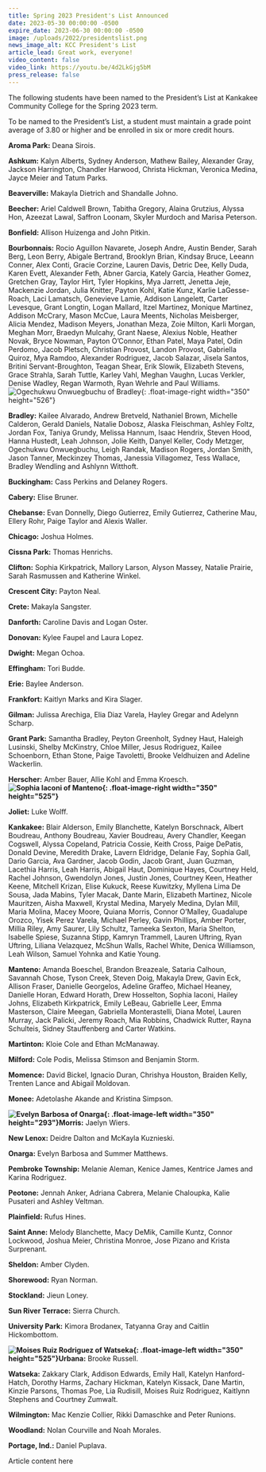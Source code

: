 ```yaml
---
title: Spring 2023 President's List Announced
date: 2023-05-30 00:00:00 -0500
expire_date: 2023-06-30 00:00:00 -0500
image: /uploads/2022/presidentslist.png
news_image_alt: KCC President's List
article_lead: Great work, everyone!
video_content: false
video_link: https://youtu.be/4d2LkGjg5bM
press_release: false
---
```

The following students have been named to the President’s List at Kankakee Community College for the Spring 2023 term.

To be named to the President’s List, a student must maintain a grade point average of 3.80 or higher and be enrolled in six or more credit hours.

**Aroma Park:** Deana Sirois.

**Ashkum:** Kalyn Alberts, Sydney Anderson, Mathew Bailey, Alexander Gray, Jackson Harrington, Chandler Harwood, Christa Hickman, Veronica Medina, Jayce Meier and Tatum Parks.

**Beaverville:** Makayla Dietrich and Shandalle Johno.

**Beecher:** Ariel Caldwell Brown, Tabitha Gregory, Alaina Grutzius, Alyssa Hon, Azeezat Lawal, Saffron Loonam, Skyler Murdoch and Marisa Peterson.

**Bonfield:** Allison Huizenga and John Pitkin.

**Bourbonnais:** Rocio Aguillon Navarete, Joseph Andre, Austin Bender, Sarah Berg, Leon Berry, Abigale Bertrand, Brooklyn Brian, Kindsay Bruce, Leeann Conner, Alex Conti, Gracie Corzine, Lauren Davis, Detric Dee, Kelly Duda, Karen Evett, Alexander Feth, Abner Garcia, Kately Garcia, Heather Gomez, Gretchen Gray, Taylor Hirt, Tyler Hopkins, Mya Jarrett, Jenetta Jeje, Mackenzie Jordan, Julia Knitter, Payton Kohl, Katie Kunz, Karlie LaGesse-Roach, Laci Lamatsch, Genevieve Lamie, Addison Langelett, Carter Levesque, Grant Longtin, Logan Mallard, Itzel Martinez, Monique Martinez, Addison McCrary, Mason McCue, Laura Meents, Nicholas Meisberger, Alicia Mendez, Madison Meyers, Jonathan Meza, Zoie Milton, Karli Morgan, Meghan Morr, Braedyn Mulcahy, Grant Naese, Alexius Noble, Heather Novak, Bryce Nowman, Payton O’Connor, Ethan Patel, Maya Patel, Odin Perdomo, Jacob Pletsch, Christian Provost, Landon Provost, Gabriella Quiroz, Mya Ramdoo, Alexander Rodriguez, Jacob Salazar, Jisela Santos, Britini Servant-Broughton, Teagan Shear, Erik Slowik, Elizabeth Stevens, Grace Strahla, Sarah Tuttle, Karley Vahl, Meghan Vaughn, Lucas Verkler, Denise Wadley, Regan Warmoth, Ryan Wehrle and Paul Williams.![Ogechukwu Onwuegbuchu of Bradley](/uploads/2022/ogechukwuonwuegbuchu-350x526.jpg "Ogechukwu Onwuegbuchu of Bradley"){: .float-image-right width="350" height="526"}

**Bradley:** Kailee Alvarado, Andrew Bretveld, Nathaniel Brown, Michelle Calderon, Gerald Daniels, Natalie Dobosz, Alaska Fleischman, Ashley Foltz, Jordan Fox, Taniya Grundy, Melissa Hannum, Isaac Hendrix, Steven Hood, Hanna Hustedt, Leah Johnson, Jolie Keith, Danyel Keller, Cody Metzger, Ogechukwu Onwuegbuchu, Leigh Randak, Madison Rogers, Jordan Smith, Jason Tanner, Meckinzey Thomas, Janessia Villagomez, Tess Wallace, Bradley Wendling and Ashlynn Witthoft.

**Buckingham:** Cass Perkins and Delaney Rogers.

**Cabery:** Elise Bruner.

**Chebanse:** Evan Donnelly, Diego Gutierrez, Emily Gutierrez, Catherine Mau, Ellery Rohr, Paige Taylor and Alexis Waller.

**Chicago:** Joshua Holmes.

**Cissna Park:** Thomas Henrichs.

**Clifton:** Sophia Kirkpatrick, Mallory Larson, Alyson Massey, Natalie Prairie, Sarah Rasmussen and Katherine Winkel.

**Crescent City:** Payton Neal.

**Crete:** Makayla Sangster.

**Danforth:** Caroline Davis and Logan Oster.

**Donovan:** Kylee Faupel and Laura Lopez.

**Dwight:** Megan Ochoa.

**Effingham:** Tori Budde.

**Erie:** Baylee Anderson.

**Frankfort:** Kaitlyn Marks and Kira Slager.

**Gilman:** Julissa Arechiga, Elia Diaz Varela, Hayley Gregar and Adelynn Scharp.

**Grant Park:** Samantha Bradley, Peyton Greenholt, Sydney Haut, Haleigh Lusinski, Shelby McKinstry, Chloe Miller, Jesus Rodriguez, Kailee Schoenborn, Ethan Stone, Paige Tavoletti, Brooke Veldhuizen and Adeline Wackerlin.

**Herscher:** Amber Bauer, Allie Kohl and Emma Kroesch.**![Sophia Iaconi of Manteno](/uploads/2022/sophiaiaconi-350x525.jpg "Sophia Iaconi of Manteno"){: .float-image-right width="350" height="525"}**

**Joliet:** Luke Wolff.

**Kankakee:** Blair Alderson, Emily Blanchette, Katelyn Borschnack, Albert Boudreau, Anthony Boudreau, Xavier Boudreau, Avery Chandler, Keegan Cogswell, Alyssa Copeland, Patricia Cossie, Keith Cross, Paige DePatis, Donald Devine, Meredith Drake, Lavern Eldridge, Delanie Fay, Sophia Gall, Dario Garcia, Ava Gardner, Jacob Godin, Jacob Grant, Juan Guzman, Lacethia Harris, Leah Harris, Abigail Haut, Dominique Hayes, Courtney Held, Rachel Johnson, Gwendolyn Jones, Justin Jones, Courtney Keen, Heather Keene, Mitchell Krizan, Elise Kukuck, Reese Kuwitzky, Myllena Lima De Sousa, Jada Mabins, Tyler Macak, Dante Marin, Elizabeth Martinez, Nicole Mauritzen, Aisha Maxwell, Krystal Medina, Maryely Medina, Dylan Mill, Maria Molina, Macey Moore, Quiana Morris, Connor O’Malley, Guadalupe Orozco, Yisek Perez Varela, Michael Perley, Gavin Phillips, Amber Porter, Millia Riley, Amy Saurer, Lily Schultz, Tameeka Sexton, Maria Shelton, Isabelle Spiese, Suzanna Stipp, Kamryn Trammell, Lauren Uftring, Ryan Uftring, Liliana Velazquez, McShun Walls, Rachel White, Denica Williamson, Leah Wilson, Samuel Yohnka and Katie Young.

**Manteno:** Amanda Boeschel, Brandon Breazeale, Sataria Calhoun, Savannah Chose, Tyson Creek, Steven Doig, Makayla Drew, Gavin Eck, Allison Fraser, Danielle Georgelos, Adeline Graffeo, Michael Heaney, Danielle Horan, Edward Horath, Drew Hosselton, Sophia Iaconi, Hailey Johns, Elizabeth Kirkpatrick, Emily LeBeau, Gabrielle Leer, Emma Masterson, Claire Meegan, Gabriella Monterastelli, Diana Motel, Lauren Murray, Jack Palicki, Jeremy Roach, Mia Robbins, Chadwick Rutter, Rayna Schulteis, Sidney Stauffenberg and Carter Watkins.

**Martinton:** Kloie Cole and Ethan McManaway.

**Milford:** Cole Podis, Melissa Stimson and Benjamin Storm.

**Momence:** David Bickel, Ignacio Duran, Chrishya Houston, Braiden Kelly, Trenten Lance and Abigail Moldovan.

**Monee:** Adetolashe Akande and Kristina Simpson.

**![Evelyn Barbosa of Onarga](/uploads/2022/evelynbarbosa-350x293.jpg "Evelyn Barbosa of Onarga"){: .float-image-left width="350" height="293"}Morris:** Jaelyn Wiers.

**New Lenox:** Deidre Dalton and McKayla Kuznieski.

**Onarga:** Evelyn Barbosa and Summer Matthews.

**Pembroke Township:** Melanie Aleman, Kenice James, Kentrice James and Karina Rodriguez.

**Peotone:** Jennah Anker, Adriana Cabrera, Melanie Chaloupka, Kalie Pusateri and Ashley Veltman.

**Plainfield:** Rufus Hines.

**Saint Anne:** Melody Blanchette, Macy DeMik, Camille Kuntz, Connor Lockwood, Joshua Meier, Christina Monroe, Jose Pizano and Krista Surprenant.

**Sheldon:** Amber Clyden.

**Shorewood:** Ryan Norman.

**Stockland:** Jieun Loney.

**Sun River Terrace:** Sierra Church.

**University Park:** Kimora Brodanex, Tatyanna Gray and Caitlin Hickombottom.

**![Moises Ruiz Rodriguez of Watseka](/uploads/2022/moisesruizrodriguez-350x525.jpg "Moises Ruiz Rodriguez of Watseka"){: .float-image-left width="350" height="525"}Urbana:** Brooke Russell.

**Watseka:** Zakkary Clark, Addison Edwards, Emily Hall, Katelyn Hanford-Hatch, Dorothy Harms, Zachary Hickman, Katelyn Kissack, Dane Martin, Kinzie Parsons, Thomas Poe, Lia Rudisill, Moises Ruiz Rodriguez, Kaitlynn Stephens and Courtney Zumwalt.

**Wilmington:** Mac Kenzie Collier, Rikki Damaschke and Peter Runions.

**Woodland:** Nolan Courville and Noah Morales.

**Portage, Ind.:** Daniel Puplava.

Article content here